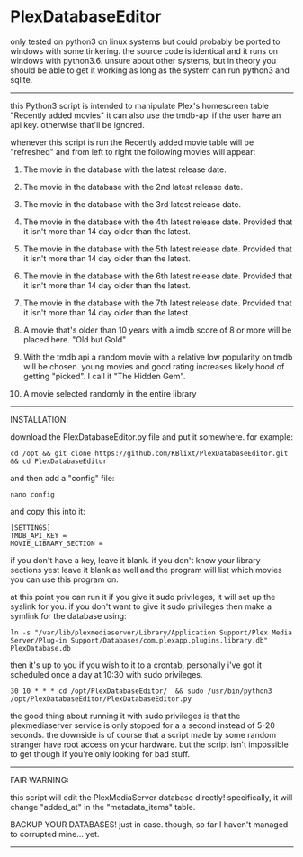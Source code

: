 # PlexDatabaseEditor

only tested on python3 on linux systems but could probably be ported to windows with some tinkering. the source code is
identical and it runs on windows with python3.6. unsure about other systems, but in theory you should be able to get it
working as long as the system can run python3 and sqlite.

----------

this Python3 script is intended to manipulate Plex's homescreen table "Recently added movies" it can also use the tmdb-api
if the user have an api key. otherwise that'll be ignored.

whenever this script is run the Recently added movie table will be "refreshed" and from left to right
the following movies will appear:

1. The movie in the database with the latest release date.
2. The movie in the database with the 2nd latest release date.
3. The movie in the database with the 3rd latest release date.
4. The movie in the database with the 4th latest release date. Provided that it isn't more than 14 day older than the latest.
5. The movie in the database with the 5th latest release date. Provided that it isn't more than 14 day older than the latest.
6. The movie in the database with the 6th latest release date. Provided that it isn't more than 14 day older than the latest.
7. The movie in the database with the 7th latest release date. Provided that it isn't more than 14 day older than the latest.

8. A movie that's older than 10 years with a imdb score of 8 or more will be placed here. "Old but Gold"

9. With  the tmdb api a random movie with a relative low popularity on tmdb will be chosen.
   young movies and good rating increases likely hood of getting "picked". I call it "The Hidden Gem".

10. A movie selected randomly in the entire library

----------
INSTALLATION:

download the PlexDatabaseEditor.py file and put it somewhere. for example:

    cd /opt && git clone https://github.com/KBlixt/PlexDatabaseEditor.git && cd PlexDatabaseEditor

and then add a "config" file:

    nano config

and copy this into it: 

    [SETTINGS]
    TMDB_API_KEY =
    MOVIE_LIBRARY_SECTION =
if you don't have a key, leave it blank. if you don't know your library sections yest leave it blank as well
and the program will list which movies you can use this program on.

at this point you can run it if you give it sudo privileges, it will set up the syslink for you.
if you don't want to give it sudo privileges then make a symlink for the database using:

    ln -s "/var/lib/plexmediaserver/Library/Application Support/Plex Media Server/Plug-in Support/Databases/com.plexapp.plugins.library.db" PlexDatabase.db

then it's up to you if you wish to it to a crontab, personally i've got it scheduled once a day at 10:30 with sudo privileges.

    30 10 * * * cd /opt/PlexDatabaseEditor/  && sudo /usr/bin/python3 /opt/PlexDatabaseEditor/PlexDatabaseEditor.py

the good thing about running it with sudo privileges is that the plexmediaserver service is only stopped for a a second
instead of 5-20 seconds. the downside is of course that a script made by some random stranger have root access on your
hardware. but the script
isn't impossible to get though if you're only looking for bad stuff.

----------
FAIR WARNING:

this script will edit the PlexMediaServer database directly! specifically, it will change "added_at" in the
"metadata_items" table.

BACKUP YOUR DATABASES! just in case. though, so far I haven't managed to corrupted mine... yet.

----------




